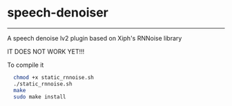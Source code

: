 # speech-denoiser
------
A speech denoise lv2 plugin based on Xiph's RNNoise library

IT DOES NOT WORK YET!!!

To compile it
```bash
  chmod +x static_rnnoise.sh
  ./static_rnnoise.sh
  make
  sudo make install
```

